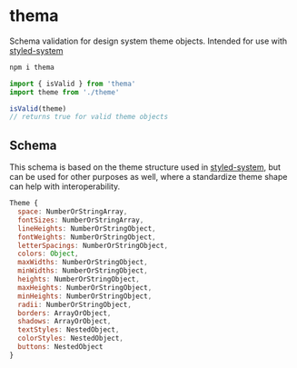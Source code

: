 
# thema

Schema validation for design system theme objects.
Intended for use with [styled-system][sys]

```sh
npm i thema
```

```js
import { isValid } from 'thema'
import theme from './theme'

isValid(theme)
// returns true for valid theme objects
```

## Schema

This schema is based on the theme structure used in [styled-system][sys],
but can be used for other purposes as well, where a standardize theme
shape can help with interoperability.

```js
Theme {
  space: NumberOrStringArray,
  fontSizes: NumberOrStringArray,
  lineHeights: NumberOrStringObject,
  fontWeights: NumberOrStringObject,
  letterSpacings: NumberOrStringObject,
  colors: Object,
  maxWidths: NumberOrStringObject,
  minWidths: NumberOrStringObject,
  heights: NumberOrStringObject,
  maxHeights: NumberOrStringObject,
  minHeights: NumberOrStringObject,
  radii: NumberOrStringObject,
  borders: ArrayOrObject,
  shadows: ArrayOrObject,
  textStyles: NestedObject,
  colorStyles: NestedObject,
  buttons: NestedObject
}
```

[sys]: https://github.com/jxnblk/styled-system
